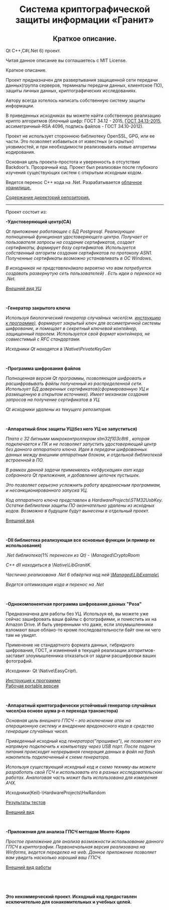 <h1 align="center">Система криптографической защиты информации «Гранит»</h1>

<h2 align="center">Краткое описание.</h2>

<p align="left">
Qt C++,C#(.Net 6) проект.<br>
</p>
<p align="left">
Читая данное описание вы соглашаетесь с MIT License.
</p>
<p align="left">
Краткое описание.
</p>
<p align="left">
Проект предназначен для развертывания защищенной сети передачи данных(группа серверов, терминалы передачи данных, клиентское ПО), защиты личных данных, криптографических исследованиях.
</p>
<p align="left">
Автору всегда хотелось написать собственную систему защиты информации.
</p>
<p align="left">
В приведенных исходниках вы можете найти собственную реализацию крипто алгоритмов
(блочный шифр: ГОСТ 34.12 - 2015, <a href="./Doc/CipherMode/CipherMode.md">ГОСТ 34.13-2015</a>, ассиметричный-RSA 4096, подпись файлов - ГОСТ 34.10-2012).
</p>
<p align="left">
Проект не использует стороннюю библиотеку OpenSSL, GPG, или ее части. Это позволяет избавиться от известных (и скрытых) уязвимостей, и при необходимости реализовывать новые алгоритмы кодирования.
</p>
<p align="left">
Основная цель проекта-простота и уверенность в отсутствии Backdoor’s. Прозрачный код. Проект был реализован после глубокого изучения существующих систем с открытым исходным кодом. 
</p>
<p align="left">
Ведется перенос С++ кода на .Net. 
Разрабатывается <a href="./Doc/CloudStorage/CloudStorage.md">облачное хранилище.</a>
</p>
<p align="left">
<a href="./Doc/DirInfo.md">
Содержание директорий репозитория.
</a>
<hr>
<p align="left">
Проект состоит из:
  <p align="left">
  <strong>
  -Удостоверяющий центр(CA)
  </strong>
  </p>
  <p><i>
  Qt приложение работающее с БД Postgresql. Реализующее полноценный функционал удостоверяющего центра. Получает от пользователя запросы на создание сертификатов, создает сертификаты, формирует базу сертификатов. Используется собственный алгоритм создания сертификатов по протоколу ASN1.
  Полученные сертификаты возможно устанавливать в ОС Windows.
  </p>
  <p> 
  В исходниках не представлен(мало вероятно что вам потребуется создавать развернутую сеть пользователей) . Есть идеи о переносе на .Net.
  </p>
  <p>
   <a href="./Doc/CA/CA.md">Внешний вид УЦ</a>
  </p>
  </i>
  <br>
   <p align="left">
  <strong>
   -Генератор закрытого ключа
  </strong>
  </p>
  <p><i>
  Используя биологический генератор случайных чисел(см. <a href="./Doc/RoseM/QuickQuide.md">инструкцию к программе</a>), формирует закрытый ключ для ассиметричной системы шифрование, и помещает в секретный ключевой контейнер, защищенный паролем. Используется свой формат контейнера, не совместимый c RFC стандартами.
  <p>
  Исходники Qt находятся в  \Native\PrivateKeyGen
  </p>
  <br>

  </p></i>
   <p align="left">
    <strong>
    -Программа шифрования файлов
    </strong>
  </p>
  <p><i>
  Полноценная версия Qt программы, позволяющая шифровать и расшифровывать файлы полученный из распределенной сети. Использует БД  доверенных сертификатов(сформированную УЦ и размещенную в открытом источнике). Имеет механизм создания запросов на получение сертификатов в УЦ.
  </p>
  <p>
  Qt исходники удалены из текущего репозитория.  
  </p></i>
  <br>

   <p align="left">
   <strong>
   -Аппаратный блок защиты УЦ(без него УЦ не запуститься)
   </strong>
  </p>
  <i>
  <p>
  Плата с 32 битными микроконтроллером stm32f103c8t6 , которая подключается к ПК и не позволяет запустить удостоверяющий центр без данного аппаратного ключа. Идея в передачи шифрованных данных между внешним аппаратным блоком, и отдельной библиотекой встроенной в ПО.
  <p>
  В рамках данной задачи применялась «обфускация» asm кода собранного Qt приложения, и добавление цепочек пустышек.
  </p>
  <p>
  Это позволяет серьезно усложнить работу вредоносным программам, и несанкционированного запуска УЦ.
  </p>
  <p>
  Код аппаратного ключа представлен в HardwareProjects\STM32UsbKey.  Остатки библиотеки защиты ПО окончательно удалены из исходных кодов. Возможно в будущем будут вынесены в отдельный проект.
  </p>
  </i>
  <p>
  <a href="./Doc/HardKey/Key.md">Внешний вид</a>
  </p>
  <br>
  <p align="left">
     <strong>
     -Dll библиотека реализующая все основные функции
    (и пример ее использования)
     </strong>
   </p>
   <p>
   <i>
    <p>
     .Net библиотека(1% перенесен из Qt) - \Managed\CryptoRoom
    </p>
    <p>
    С++ dll находиться в \Native\LibGranitK.
    </p>
    <p>
    Частично реализована .Net 6 обвёртка над ней 
    <a href="./Doc/LibExample/LibExample.md">
    \Managed\LibExample\ </a>
    </p>
    <p>
     Ведется оптимизация кода и перенос на .Net
    </p>
   </i>
   <br>
   <p align="left">
   <strong>
     -Однокомпонентная программа шифрования данных "Роза"
   </strong>
  </p>
  <p>
  Предназначена для работы без УЦ. Используя её, вы можете уже сейчас зашифровать ваши файлы с фотографиями, и поместить их на Amazon Drive. И быть уверенными что даже, если злоумышленники взломают ваше облако-то кроме последовательности байт они ни чего там не увидят.
  </p>
  <p>
  Применение не стандартного формата данных, гибридного шифрования, ГОСТ, и изменений в текущей реализации алгоритмов-заставит злоумышленника отказаться от задачи расшифровки ваших фотографий.
  </p>
  <p>
    Исходники- Qt \Native\EasyCript\. 
  </p>
  <p> 
   <a href="./Doc/RoseM/QuickQuide.md ">Инструкция к программе</a>
   <a href="./Binaries/Binaries.zip"><br>Рабочая portable версия</a>
  </p>
  <br>
   <p align="left">
   <strong>
     -Аппаратный криптографически устойчивый генератор случайных чисел(на основе шума p-n перехода транзистора)
   </strong>
  </p>
  <i>
  <p>
  Основная цель внешнего ГПСЧ – это исключение атак на операционную систему и внедрение вредоносного кода в средства генерации случайных чисел. 
  </p>
  <p>
 Приведенный исходный код генератора("прошивка"), не позволяет его напрямую подключить к компьютеру через USB порт. После подачи питания происходит непрерывная генерация данных в файл на flash накопитель подключенный к схеме генератора. 
  </p>
  <p>
   Используя существующий исходный код и схемо технику-вы можете разработать свой ГСЧ и использовать его в разных исследовательских работах. Аналоговая часть может быть использована для измерения АЧХ.
  </p>
  </i>
  <p align="left">
  Исходники(Keil)-\HardwareProjects\HwRandom <br>
  <p>
  <a href="./Doc/Rnd/RndTests.md">Результаты тестов</a>
  </p>
 <a href="./Doc/Rnd/RndHw.md">Внешний вид</a>
  </p>
 <br>
</p>
<p align="left">
   <strong>
     -Приложения для анализа ГПСЧ методом Монте-Карло
   </strong>
</p>
<p>
<i>
Простое приложение для анализа возможности использование данного ГПСЧ в криптографии.
Первоначальная версия реализована на Winforms, ведется переделка на web.
Данное приложение позволяет вам увидеть насколько хороший ваш ГПСЧ.
</i>
<p>
<a href="./Doc/Rnd/Rnd.md">Внешний вид работы</a>
</p>
</p>
<br>
<p align="left">
</p>
<br>
<b>
<p align="left">
Это некоммерческий проект. Исходный код предоставлен исключительно для ознакомительных и учебных целей. 
</p>


